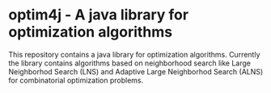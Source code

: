 # optim4j - A java library for optimization algorithms
This repository contains a java library for optimization algorithms. Currently the library contains algorithms based on neighborhood search like Large Neighborhod Search (LNS) and Adaptive Large Neighborhod Search (ALNS) for combinatorial optimization problems.
